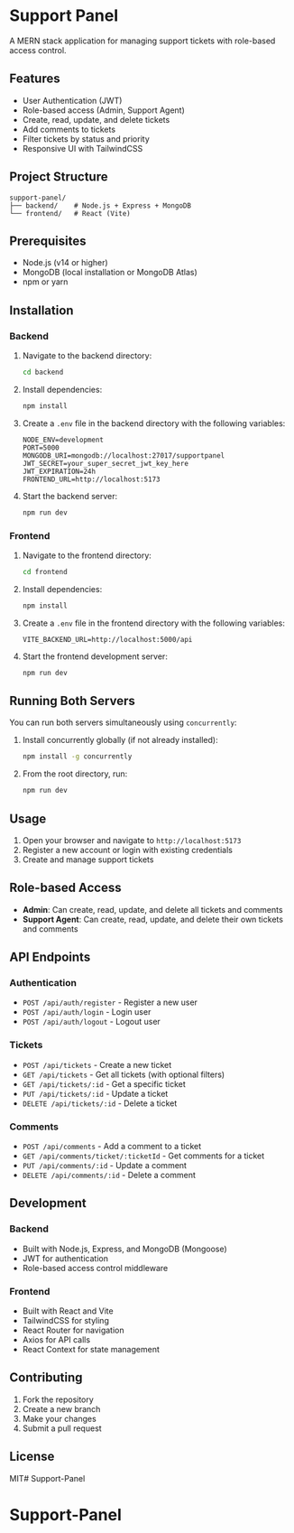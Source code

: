 # Support Panel

A MERN stack application for managing support tickets with role-based access control.

## Features

- User Authentication (JWT)
- Role-based access (Admin, Support Agent)
- Create, read, update, and delete tickets
- Add comments to tickets
- Filter tickets by status and priority
- Responsive UI with TailwindCSS

## Project Structure

```
support-panel/
├── backend/    # Node.js + Express + MongoDB
└── frontend/   # React (Vite)
```

## Prerequisites

- Node.js (v14 or higher)
- MongoDB (local installation or MongoDB Atlas)
- npm or yarn

## Installation

### Backend

1. Navigate to the backend directory:
   ```bash
   cd backend
   ```

2. Install dependencies:
   ```bash
   npm install
   ```

3. Create a `.env` file in the backend directory with the following variables:
   ```env
   NODE_ENV=development
   PORT=5000
   MONGODB_URI=mongodb://localhost:27017/supportpanel
   JWT_SECRET=your_super_secret_jwt_key_here
   JWT_EXPIRATION=24h
   FRONTEND_URL=http://localhost:5173
   ```

4. Start the backend server:
   ```bash
   npm run dev
   ```

### Frontend

1. Navigate to the frontend directory:
   ```bash
   cd frontend
   ```

2. Install dependencies:
   ```bash
   npm install
   ```

3. Create a `.env` file in the frontend directory with the following variables:
   ```env
   VITE_BACKEND_URL=http://localhost:5000/api
   ```

4. Start the frontend development server:
   ```bash
   npm run dev
   ```

## Running Both Servers

You can run both servers simultaneously using `concurrently`:

1. Install concurrently globally (if not already installed):
   ```bash
   npm install -g concurrently
   ```

2. From the root directory, run:
   ```bash
   npm run dev
   ```

## Usage

1. Open your browser and navigate to `http://localhost:5173`
2. Register a new account or login with existing credentials
3. Create and manage support tickets

## Role-based Access

- **Admin**: Can create, read, update, and delete all tickets and comments
- **Support Agent**: Can create, read, update, and delete their own tickets and comments

## API Endpoints

### Authentication
- `POST /api/auth/register` - Register a new user
- `POST /api/auth/login` - Login user
- `POST /api/auth/logout` - Logout user

### Tickets
- `POST /api/tickets` - Create a new ticket
- `GET /api/tickets` - Get all tickets (with optional filters)
- `GET /api/tickets/:id` - Get a specific ticket
- `PUT /api/tickets/:id` - Update a ticket
- `DELETE /api/tickets/:id` - Delete a ticket

### Comments
- `POST /api/comments` - Add a comment to a ticket
- `GET /api/comments/ticket/:ticketId` - Get comments for a ticket
- `PUT /api/comments/:id` - Update a comment
- `DELETE /api/comments/:id` - Delete a comment

## Development

### Backend
- Built with Node.js, Express, and MongoDB (Mongoose)
- JWT for authentication
- Role-based access control middleware

### Frontend
- Built with React and Vite
- TailwindCSS for styling
- React Router for navigation
- Axios for API calls
- React Context for state management

## Contributing

1. Fork the repository
2. Create a new branch
3. Make your changes
4. Submit a pull request

## License

MIT# Support-Panel
# Support-Panel
